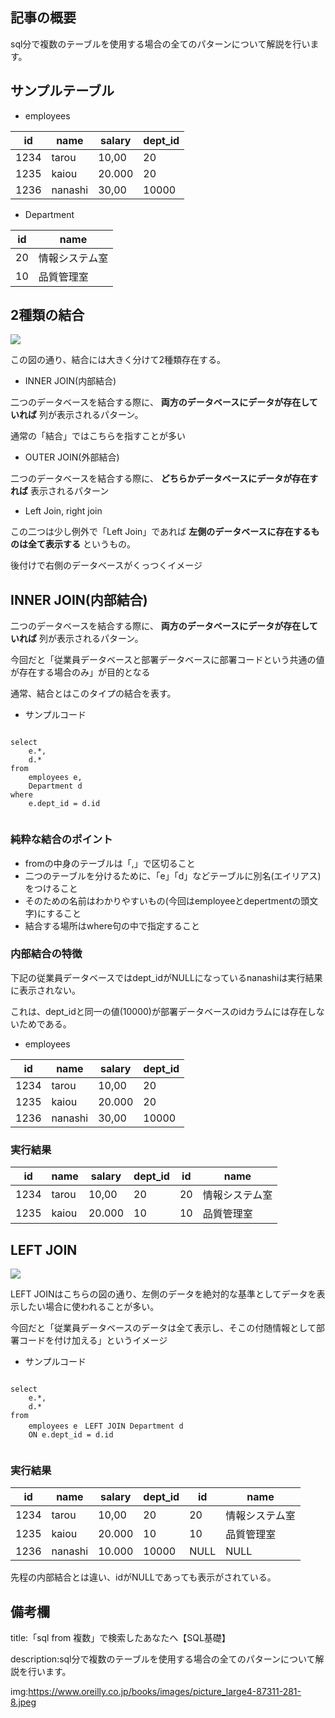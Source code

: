 


## 記事の概要

sql分で複数のテーブルを使用する場合の全てのパターンについて解説を行います。







## サンプルテーブル


- employees


<table>
    <thead>
        <tr>
            <th>id</th>
            <th>name</th>
            <th>salary</th>
            <th>dept_id</th>
        </tr>
    </thead>
    <tbody>
        <tr>
            <td>1234</td>
            <td>tarou</td>
            <td>10,00
            </td>
            <td>20
            </td>
        </tr>
        <tr>
            <td>
            1235
            </td>
            <td>
            kaiou
            </td>
            <td>
            20.000
            </td>
            <td>
            20
            </td>
        </tr>
        <tr>
            <td>
            1236
            </td>
            <td>
            nanashi
            </td>
            <td>
            30,00
            </td>
            <td>
            10000
            </td>
        </tr>
    </tbody>
</table>



- Department

<table>
    <thead>
        <tr>
            <th>id</th>
            <th>name</th>
        </tr>
    </thead>
    <tbody>
        <tr>
            <td>20</td>
            <td>情報システム室</td>
        </tr>
        <tr>
            <td>10</td>
            <td>
            品質管理室
            </td>
        </tr>
    </tbody>
</table>


## 2種類の結合

<img src="https://s3-ap-northeast-1.amazonaws.com/amg-s3-01/wp-content/uploads/2021/09/16155729/join-ic.jpg">


この図の通り、結合には大きく分けて2種類存在する。

- INNER JOIN(内部結合)

二つのデータベースを結合する際に、
<strong>両方のデータベースにデータが存在していれば</strong>
列が表示されるパターン。

通常の「結合」ではこちらを指すことが多い


- OUTER JOIN(外部結合)

二つのデータベースを結合する際に、
<strong>どちらかデータベースにデータが存在すれば</strong>
表示されるパターン

- Left Join, right join

この二つは少し例外で「Left Join」であれば
<strong>左側のデータベースに存在するものは全て表示する</strong>
というもの。

後付けで右側のデータベースがくっつくイメージ






## INNER JOIN(内部結合)

二つのデータベースを結合する際に、
<strong>両方のデータベースにデータが存在していれば</strong>
列が表示されるパターン。

今回だと「従業員データベースと部署データベースに部署コードという共通の値が存在する場合のみ」が目的となる

通常、結合とはこのタイプの結合を表す。

- サンプルコード

<pre><code>
select
    e.*,
    d.*
from
    employees e,
    Department d
where
    e.dept_id = d.id

</code></pre>





### 純粋な結合のポイント

- fromの中身のテーブルは「,」で区切ること
- 二つのテーブルを分けるために、「e」「d」などテーブルに別名(エイリアス)をつけること
- そのための名前はわかりやすいもの(今回はemployeeとdepertmentの頭文字)にすること
- 結合する場所はwhere句の中で指定すること

### 内部結合の特徴

下記の従業員データベースではdept_idがNULLになっているnanashiは実行結果に表示されない。

これは、dept_idと同一の値(10000)が部署データベースのidカラムには存在しないためである。


- employees


<table>
    <thead>
        <tr>
            <th>id</th>
            <th>name</th>
            <th>salary</th>
            <th>dept_id</th>
        </tr>
    </thead>
    <tbody>
        <tr>
            <td>1234</td>
            <td>tarou</td>
            <td>10,00
            </td>
            <td>20
            </td>
        </tr>
        <tr>
            <td>
            1235
            </td>
            <td>
            kaiou
            </td>
            <td>
            20.000
            </td>
            <td>
            20
            </td>
        </tr>
        <tr>
            <td>
            1236
            </td>
            <td>
            nanashi
            </td>
            <td>
            30,00
            </td>
            <td>
            10000
            </td>
        </tr>
    </tbody>
</table>




### 実行結果



<table>
    <thead>
        <tr>
            <th>id</th>
            <th>name</th>
            <th>salary</th>
            <th>dept_id</th>
            <th>id</th>
            <th>name</th>
        </tr>
    </thead>
    <tbody>
        <tr>
            <td>1234</td>
            <td>tarou</td>
            <td>10,00
            </td>
            <td>20
            </td>
            <td>20</td>
            <td>情報システム室</td>
        </tr>
        <tr>
            <td>
            1235
            </td>
            <td>
            kaiou
            </td>
            <td>
            20.000
            </td>
            <td>
            10
            </td>
            <td>10</td>
            <td>
            品質管理室
            </td>
        </tr>
    </tbody>
</table>






## LEFT JOIN


<img src="https://s3-ap-northeast-1.amazonaws.com/amg-s3-01/wp-content/uploads/2021/09/16155729/join-ic.jpg">

LEFT JOINはこちらの図の通り、左側のデータを絶対的な基準としてデータを表示したい場合に使われることが多い。

今回だと「従業員データベースのデータは全て表示し、そこの付随情報として部署コードを付け加える」というイメージ


- サンプルコード


<pre><code>
select
    e.*,
    d.*
from
    employees e　LEFT JOIN Department d 
    ON e.dept_id = d.id

</code></pre>


### 実行結果



<table>
    <thead>
        <tr>
            <th>id</th>
            <th>name</th>
            <th>salary</th>
            <th>dept_id</th>
            <th>id</th>
            <th>name</th>
        </tr>
    </thead>
    <tbody>
        <tr>
            <td>1234</td>
            <td>tarou</td>
            <td>10,00
            </td>
            <td>20
            </td>
            <td>20</td>
            <td>情報システム室</td>
        </tr>
        <tr>
            <td>
            1235
            </td>
            <td>
            kaiou
            </td>
            <td>
            20.000
            </td>
            <td>
            10
            </td>
            <td>10</td>
            <td>
            品質管理室
            </td>
        </tr>
        <tr>
            <td>
            1236
            </td>
            <td>
            nanashi
            </td>
            <td>
            10.000
            </td>
            <td>
            10000
            </td>
            <td>NULL</td>
            <td>
            NULL
            </td>
        </tr>
    </tbody>
</table>


先程の内部結合とは違い、idがNULLであっても表示がされている。











## 備考欄

title:「sql from 複数」で検索したあなたへ【SQL基礎】


description:sql分で複数のテーブルを使用する場合の全てのパターンについて解説を行います。


img:https://www.oreilly.co.jp/books/images/picture_large4-87311-281-8.jpeg







